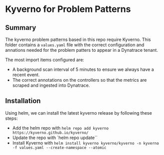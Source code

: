 # Kyverno for Problem Patterns

####

## Summary
The kyverno problem patterns based in this repo require Kyverno. This folder contains a `values.yaml` file with the correct configuration and annations needed for the problem patters to appear in a Dynatrace tenant.

The most import items configured are:
* A background scan interval of 5 minutes to ensure we always have a recent event.
* The correct annotations on the controllers so that the metrics are scraped and ingested into Dynatrace.

## Installation
Using helm, we can install the latest kyverno release by following these steps:
* Add the helm repo with `helm repo add kyverno https://kyverno.github.io/kyverno/`
* Update the repo with `helm repo update``
* Install Kyverno with `helm install kyverno kyverno/kyverno -n kyverno -f values.yaml --create-namespace --atomic`
